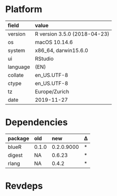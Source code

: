# Platform

|field    |value                        |
|:--------|:----------------------------|
|version  |R version 3.5.0 (2018-04-23) |
|os       |macOS  10.14.6               |
|system   |x86_64, darwin15.6.0         |
|ui       |RStudio                      |
|language |(EN)                         |
|collate  |en_US.UTF-8                  |
|ctype    |en_US.UTF-8                  |
|tz       |Europe/Zurich                |
|date     |2019-11-27                   |

# Dependencies

|package |old   |new        |Δ  |
|:-------|:-----|:----------|:--|
|blueR  |0.1.0 |0.2.0.9000 |*  |
|digest  |NA    |0.6.23     |*  |
|rlang   |NA    |0.4.2      |*  |

# Revdeps

